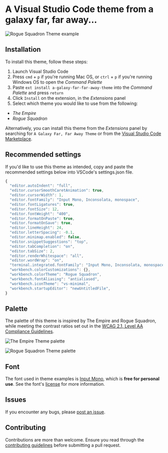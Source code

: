 # A Visual Studio Code theme from a galaxy far, far away...

![Rogue Squadron Theme example](https://github.com/DanMad/a-galaxy-far-far-away-theme/images/editor-examples.png)

## Installation

To install this theme, follow these steps:

1. Launch Visual Studio Code
2. Press `cmd` + `p` if you're running Mac OS, or `ctrl` + `p` if you're running Windows OS to open the _Command Palette_
3. Paste `ext install a-galaxy-far-far-away-theme` into the _Command Palette_ and press `return`
4. Click `Install` on the extension, in the _Extensions_ panel
5. Select which theme you would like to use from the following:

- _The Empire_
- _Rogue Squadron_

Alternatively, you can install this theme from the _Extensions_ panel by searching for
`A Galaxy Far, Far Away Theme` or from the [Visual Studio Code Marketplace](https://marketplace.visualstudio.com/items?itemName=DanMad.a-galaxy-far-far-away-theme).

## Recommended settings

If you'd like to use this theme as intended, copy and paste the recommended settings below into VSCode's settings.json file.

```javascript
{
  "editor.autoIndent": "full",
  "editor.cursorSmoothCaretAnimation": true,
  "editor.cursorWidth": 1,
  "editor.fontFamily": "Input Mono, Inconsolata, monospace",
  "editor.fontLigatures": true,
  "editor.fontSize": 12,
  "editor.fontWeight": "400",
  "editor.formatOnPaste": true,
  "editor.formatOnSave": true,
  "editor.lineHeight": 24,
  "editor.letterSpacing": -0.1,
  "editor.minimap.enabled": false,
  "editor.snippetSuggestions": "top",
  "editor.tabCompletion": "on",
  "editor.tabSize": 2,
  "editor.renderWhitespace": "all",
  "editor.wordWrap": "on",
  "terminal.integrated.fontFamily": "Input Mono, Inconsolata, monospace",
  "workbench.colorCustomizations": {},
  "workbench.colorTheme": "Rogue Squadron",
  "workbench.fontAliasing": "antialiased",
  "workbench.iconTheme": "vs-minimal",
  "workbench.startupEditor": "newUntitledFile",
}
```

## Palette

The palette of this theme is inspired by The Empire and Rogue Squadron, while meeting the contrast ratios set out in the [WCAG 2.1, Level AA Compliance Guidelines](https://www.w3.org/TR/WCAG21/).

![The Empire Theme palette](https://github.com/DanMad/a-galaxy-far-far-away-theme/images/the-empire-theme-palette.png)

![Rogue Squadron Theme palette](https://github.com/DanMad/a-galaxy-far-far-away-theme/images/rogue-squadron-theme-palette.png)

## Font

The font used in theme examples is [Input Mono](https://input.fontbureau.com), which is **free for personal use**. See the font's [license](https://input.fontbureau.com/license/) for more information.

## Issues

If you encounter any bugs, please [post an issue](https://github.com/DanMad/a-galaxy-far-far-away-theme/issues/new).

## Contributing

Contributions are more than welcome. Ensure you read through the [contributing guidelines](https://github.com/DanMad/a-galaxy-far-far-away-theme/blob/master/CONTRIBUTING.md) before submitting a pull request.
